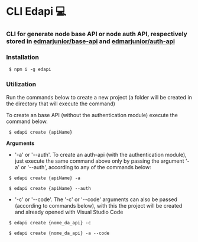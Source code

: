 # CLI Edapi :computer:

### CLI for generate node base API or node auth API, respectively stored in [edmarjunior/base-api](https://github.com/edmarjunior/base-api) and [edmarjunior/auth-api](https://github.com/edmarjunior/auth-api)


### Installation
```
 $ npm i -g edapi
```

### Utilization
Run the commands below to create a new project (a folder will be created in the directory that will execute the command)

To create an base API (without the authentication module) execute the command below.
```
 $ edapi create {apiName}
```
**Arguments**
 - '-a' or '--auth'. To create an auth-api (with the authentication module), just execute the same command above only by passing the argument '-a' or '--auth', according to any of the commands below:
 ```
  $ edapi create {apiName} -a
 ```
 ```
  $ edapi create {apiName} --auth
 ```
 - '-c' or '--code'. The '-c' or '--code' arguments can also be passed (according to commands below), with this the project will be created and already opened with Visual Studio Code
 ```
  $ edapi create {nome_da_api} -c
 ```
 ```
  $ edapi create {nome_da_api} -a --code
 ```
